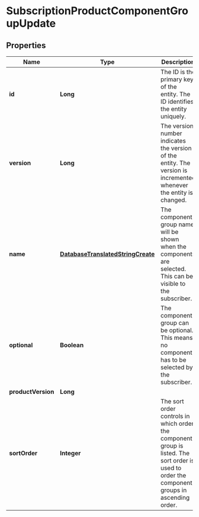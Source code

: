 
# SubscriptionProductComponentGroupUpdate

## Properties
Name | Type | Description | Notes
------------ | ------------- | ------------- | -------------
**id** | **Long** | The ID is the primary key of the entity. The ID identifies the entity uniquely. | 
**version** | **Long** | The version number indicates the version of the entity. The version is incremented whenever the entity is changed. | 
**name** | [**DatabaseTranslatedStringCreate**](DatabaseTranslatedStringCreate.md) | The component group name will be shown when the components are selected. This can be visible to the subscriber. |  [optional]
**optional** | **Boolean** | The component group can be optional. This means no component has to be selected by the subscriber. |  [optional]
**productVersion** | **Long** |  |  [optional]
**sortOrder** | **Integer** | The sort order controls in which order the component group is listed. The sort order is used to order the component groups in ascending order. |  [optional]



